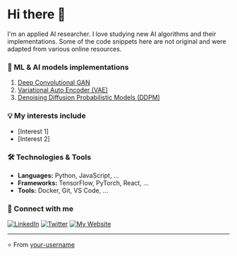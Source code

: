 # Hi there 👋

I'm an applied AI researcher. I love studying new AI algorithms and their implementations. Some of the code snippets here are not original and were adapted from various online resources.

### 🌱 ML & AI models implementations
1. [Deep Convolutional GAN](https://github.com/vishwa-explore/DC-GAN)
2. [Variational Auto Encoder (VAE)](https://linkedin.com/in/yourprofile)
3. [Denoising Diffusion Probabilistic Models (DDPM)](https://linkedin.com/in/yourprofile)

### 💡 My interests include
- [Interest 1]
- [Interest 2]

### 🛠️ Technologies & Tools
- **Languages:** Python, JavaScript, ...
- **Frameworks:** TensorFlow, PyTorch, React, ...
- **Tools:** Docker, Git, VS Code, ...

### 🤝 Connect with me
[![LinkedIn](https://img.shields.io/badge/LinkedIn-0077B5?style=for-the-badge&logo=linkedin&logoColor=white)](https://linkedin.com/in/yourprofile)
[![Twitter](https://img.shields.io/badge/Twitter-1DA1F2?style=for-the-badge&logo=twitter&logoColor=white)](https://twitter.com/yourprofile)
[![My Website](https://img.shields.io/badge/Website-FF5722?style=for-the-badge&logo=google-chrome&logoColor=white)](https://yourwebsite.com)

---

⭐️ From [your-username](https://github.com/your-username)

